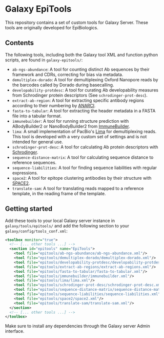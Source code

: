 # Galaxy EpiTools

This repository contains a set of custom tools for Galaxy Server. These tools are originally developed for EpiBiologics.

## Contents
The following tools, including both the Galaxy tool XML and function python scripts, are found in ``galaxy-epitools/``:
* ``ab-ngs-abundance``: A tool for counting distinct Ab sequences by their framework and CDRs, correcting for bias via metadata.
* ``demultiplex-dorado``: A tool for demultiplexing Oxford Nanopore reads by the barcodes called by Dorado during basecalling.
* ``developability-protdesc``: A tool for curating Ab developability measures from Schrodinger protein descriptors (See ``schrodinger-prot-desc``).
* ``extract-ab-region``: A tool for extracting specific antibody regions according to their numbering by [ANARCI](https://github.com/oxpig/ANARCI).
* ``fasta-to-tabular``: A tool for extracting the header metadata in a FASTA file into a tabular format.
* ``immunebuilder``: A tool for running structure prediction with ABodyBuilder2 or NanoBodyBuilder2 from [ImmuneBuilder](https://github.com/oxpig/ImmuneBuilder).
* ``lima``: A small implementation of PacBio's [Lima](https://lima.how) for demultiplexing reads. This tool is developed with a very custom set of settings and is not intended for general use.
* ``schrodinger-prot-desc``: A tool for calculating Ab protein descriptors with [Schrodinger](https://support.schrodinger.com/s/article/827119).
* ``sequence-distance-matrix``: A tool for calculating sequence distance to reference sequences.
* ``sequence-liabilities``: A tool for finding sequence liabilities with regular expressions.
* ``space2``: A tool for epitope clustering antibodies by their structure with [SPACE2](https://github.com/oxpig/SPACE2).
* ``translate-sam``: A tool for translating reads mapped to a reference template, in the reading frame of the template.


## Getting started
Add these tools to your local Galaxy server instance in ``galaxy/tools/epitools/``
and add the following section to your ``galaxy/config/tools_conf.xml``:

```xml
<toolbox monitor="true">
  <!-- [... other tools ...] -->
  <section id="epitools" name="EpiTools">
    <tool file="epitools/ab-ngs-abundance/ab-ngs-abundance.xml"/>
    <tool file="epitools/demultiplex-dorado/demultiplex-dorado.xml"/>
    <tool file="epitools/developability-protdesc/developability-protdesc.xml"/>
    <tool file="epitools/extract-ab-regions/extract-ab-regions.xml"/>
    <tool file="epitools/fasta-to-tabular/fasta-to-tabular.xml"/>
    <tool file="epitools/immunebuilder/immunebuilder.xml"/>
    <tool file="epitools/lima/lima.xml"/>
    <tool file="epitools/schrodinger-prot-desc/schrodinger-prot-desc.xml"/>
    <tool file="epitools/sequence-distance-matrix/sequence-distance-matrix.xml"/>
    <tool file="epitools/sequence-liabilities/sequence-liabilities.xml"/>
    <tool file="epitools/space2/space2.xml"/>
    <tool file="epitools/translate-sam/translate-sam.xml"/>
  </section>
  <!-- [... other tools ...] -->
</toolbox>
```

Make sure to install any dependencies through the Galaxy server Admin interface.
